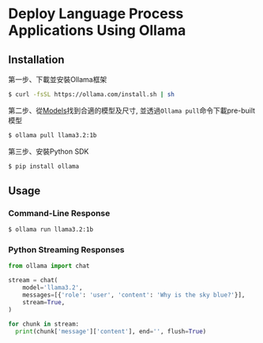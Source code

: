 # Deploy Language Process Applications Using Ollama

## Installation
第一步、下載並安裝Ollama框架
  ```bash
  $ curl -fsSL https://ollama.com/install.sh | sh
  ```

第二步、從[Models](https://ollama.com/search)找到合適的模型及尺寸, 並透過`Ollama pull`命令下載pre-built模型
  ```bash
  $ ollama pull llama3.2:1b
  ```

第三步、安裝Python SDK
  ```bash
  $ pip install ollama
  ```

## Usage
### Command-Line Response

  ```bash
  $ ollama run llama3.2:1b
  ```

### Python Streaming Responses
  ```python
  from ollama import chat
  
  stream = chat(
      model='llama3.2',
      messages=[{'role': 'user', 'content': 'Why is the sky blue?'}],
      stream=True,
  )
  
  for chunk in stream:
    print(chunk['message']['content'], end='', flush=True)
 ```
